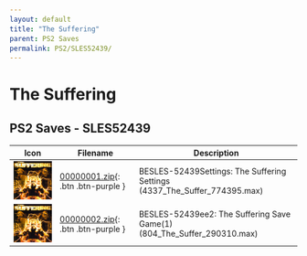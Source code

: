 ```yaml
---
layout: default
title: "The Suffering"
parent: PS2 Saves
permalink: PS2/SLES52439/
---
```

# The Suffering

## PS2 Saves - SLES52439

| Icon | Filename | Description |
|------|----------|-------------|
| ![The Suffering](icon0.png) | [00000001.zip](00000001.zip){: .btn .btn-purple } | BESLES-52439Settings: The Suffering Settings (4337_The_Suffer_774395.max) |
| ![The Suffering](icon0.png) | [00000002.zip](00000002.zip){: .btn .btn-purple } | BESLES-52439ee2: The Suffering Save Game(1) (804_The_Suffer_290310.max) |
